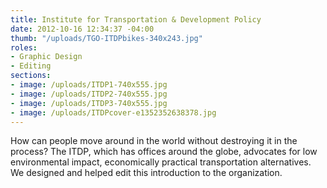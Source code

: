 ```yaml
---
title: Institute for Transportation & Development Policy
date: 2012-10-16 12:34:37 -04:00
thumb: "/uploads/TGO-ITDPbikes-340x243.jpg"
roles:
- Graphic Design
- Editing
sections:
- image: /uploads/ITDP1-740x555.jpg
- image: /uploads/ITDP2-740x555.jpg
- image: /uploads/ITDP3-740x555.jpg
- image: /uploads/ITDPcover-e1352352638378.jpg
---
```

How can people move around in the world without destroying it in the process? The ITDP, which has offices around the globe, advocates for low environmental impact, economically practical transportation alternatives. We designed and helped edit this introduction to the organization.
